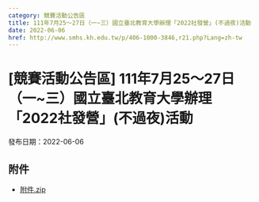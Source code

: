 ```yaml
---
category: 競賽活動公告區
title: 111年7月25～27日（一~三）國立臺北教育大學辦理「2022社發營」(不過夜)活動
date: 2022-06-06
href: http://www.smhs.kh.edu.tw/p/406-1000-3846,r21.php?Lang=zh-tw
---
```


# [競賽活動公告區] 111年7月25～27日（一~三）國立臺北教育大學辦理「2022社發營」(不過夜)活動

發布日期：2022-06-06



## 附件

- [附件.zip](https://www.smhs.kh.edu.tw/app/index.php?Action=downloadfile&file=WVhSMFlXTm9Mell6TDNCMFlWOHpOakUzWHpnNU1EZ3dPRFJmTURNeE1ETXVlbWx3&fname=DGGGROTSYWQO41XX50LKSWHGRK30OOLKDGUWTSKK4125MLVWKPROVTPOUSSSPKPO)
